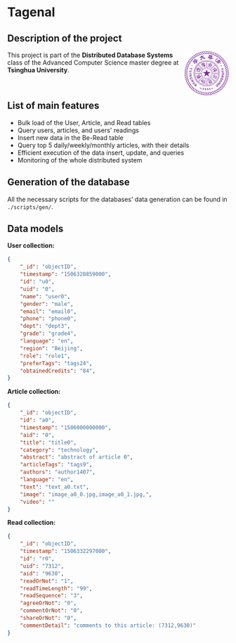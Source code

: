 # Tagenal

## Description of the project
<img align="right" width="100" height="100" src="./assets/img/Tsinghua_University_Logo.png">

This project is part of the **Distributed Database Systems** class of the Advanced Computer Science master degree at **Tsinghua University**.

<br>

## List of main features

- Bulk load of the User, Article, and Read tables
- Query users, articles, and users' readings
- Insert new data in the Be-Read table
- Query top 5 daily/weekly/monthly articles, with their details
- Efficient execution of the data insert, update, and queries
- Monitoring of the whole distributed system

## Generation of the database

All the necessary scripts for the databases' data generation can be found in `./scripts/gen/`.

## Data models

**User collection:**
```json
{
    "_id": "objectID",
    "timestamp": "1506328859000", 
    "id": "u0",
    "uid": "0",
    "name": "user0",
    "gender": "male",
    "email": "email0",
    "phone": "phone0",
    "dept": "dept3",
    "grade": "grade4",
    "language": "en",
    "region": "Beijing",
    "role": "role1",
    "preferTags": "tags24",
    "obtainedCredits": "84",
}
```

**Article collection:**
```json
{
    "_id": "objectID",
    "id": "a0",
    "timestamp": "1506000000000",
    "aid": "0",
    "title": "title0",
    "category": "technology",
    "abstract": "abstract of article 0",
    "articleTags": "tags9",
    "authors": "author1407",
    "language": "en",
    "text": "text_a0.txt",
    "image": "image_a0_0.jpg,image_a0_1.jpg,",
    "video": ""
}
```

**Read collection:**
```json
{
    "_id": "objectID",
    "timestamp": "1506332297000",
    "id": "r0",
    "uid": "7312",
    "aid": "9630",
    "readOrNot": "1",
    "readTimeLength": "99",
    "readSequence": "3",
    "agreeOrNot": "0",
    "commentOrNot": "0",
    "shareOrNot": "0",
    "commentDetail": "comments to this article: (7312,9630)"
}
```